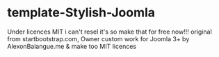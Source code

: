 # template-Stylish-Joomla
Under licences MIT i can't resel it's so make that for free now!!! original from startbootstrap.com, Owner custom work for Joomla 3+ by AlexonBalangue.me &amp; make too MIT licences
